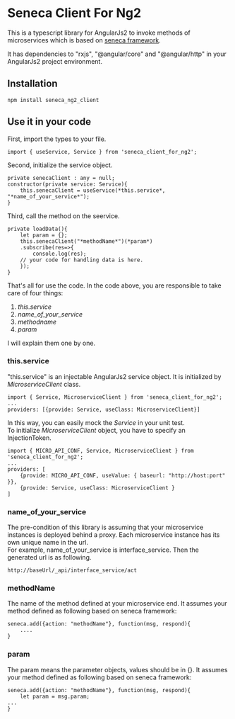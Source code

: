 # Seneca Client For Ng2

This is a typescript library for AngularJs2 to invoke methods of microservices which is based on [seneca framework](https://github.com/senecajs/seneca).  

It has dependencies to "rxjs", "@angular/core" and "@angular/http" in your AngularJs2 project environment.

## Installation

    npm install seneca_ng2_client

## Use it in your code

First, import the types to your file.

    import { useService, Service } from 'seneca_client_for_ng2';

Second, initialize the service object.

    private senecaClient : any = null;  
    constructor(private service: Service){
        this.senecaClient = useService(*this.service*, "*name_of_your_service*");
    }

Third, call the method on the seervice.

    private loadData(){
        let param = {};
        this.senecaClient("*methodName*")(*param*)
	    .subscribe(res=>{
            console.log(res);
	    // your code for handling data is here.
        });
    }

That's all for use the code. In the code above, you are responsible to take care of four things:
1. *this.service*
2. *name_of_your_service*
3. *methodname*
4. *param*

I will explain them one by one.

### this.service  

"this.service" is an injectable AngularJs2 service object. It is initialized by *MicroserviceClient* class.  

    import { Service, MicroserviceClient } from 'seneca_client_for_ng2';
    ...
    providers: [{provide: Service, useClass: MicroserviceClient}]

In this way, you can easily mock the *Service* in your unit test.  
To initialize *MicroserviceClient* object, you have to specify an InjectionToken.  

    import { MICRO_API_CONF, Service, MicroserviceClient } from 'seneca_client_for_ng2';
    ...
    providers: [
        {provide: MICRO_API_CONF, useValue: { baseurl: "http://host:port" }}, 
	    {provide: Service, useClass: MicroserviceClient }
	]

### name_of_your_service

The pre-condition of this library is assuming that your microservice instances is deployed behind a proxy. Each microservice instance has its own unique name in the url.  
For example, name_of_your_service is interface_service. Then the generated url is as following.

    http://baseUrl/_api/interface_service/act


### methodName

The name of the method defined at your microservice end. It assumes your method defined as following based on seneca framework:  

    seneca.add({action: "methodName"}, function(msg, respond){
        ....
    }

### param

The param means the parameter objects, values should be in {}. It assumes your method defined as following based on seneca framework:  

    seneca.add({action: "methodName"}, function(msg, respond){
        let param = msg.param;
	...
    }





